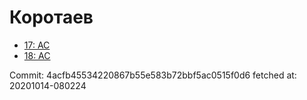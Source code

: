 # Коротаев
- [17: AC](17.md)
- [18: AC](18.md)

Commit: 4acfb45534220867b55e583b72bbf5ac0515f0d6
 fetched at: 20201014-080224
